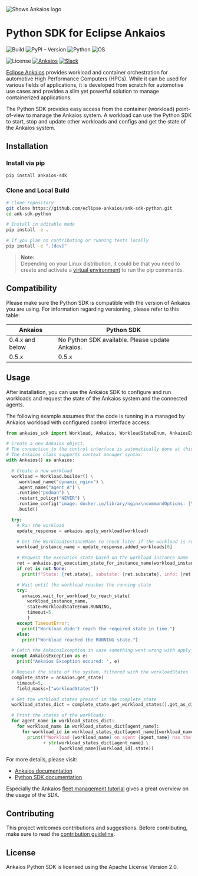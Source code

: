 <picture style="padding-bottom: 1em;">
  <source media="(prefers-color-scheme: dark)" srcset="https://raw.githubusercontent.com/eclipse-ankaios/ankaios/refs/heads/main/logo/Ankaios__logo_for_dark_bgrd_clipped.png">
  <source media="(prefers-color-scheme: light)" srcset="https://raw.githubusercontent.com/eclipse-ankaios/ankaios/refs/heads/main/logo/Ankaios__logo_for_light_bgrd_clipped.png">
  <img alt="Shows Ankaios logo" src="https://raw.githubusercontent.com/eclipse-ankaios/ankaios/refs/heads/main/logo/Ankaios__logo_for_light_bgrd_clipped.png">
</picture>

# Python SDK for Eclipse Ankaios

![Build](https://github.com/eclipse-ankaios/ank-sdk-python/actions/workflows/build.yml/badge.svg?job=build)
![PyPI - Version](https://img.shields.io/pypi/v/ankaios_sdk)
![Python](https://img.shields.io/badge/python-3.9%20|%203.10%20|%203.11%20|%203.12%20|%203.13-blue)
![OS](https://img.shields.io/badge/os-independent-lightgrey)

![License](https://img.shields.io/badge/license-Apache%202.0-blue)
[![Ankaios](https://img.shields.io/badge/main_project-repo-blue)](https://github.com/eclipse-ankaios/ankaios)
[![Slack](https://img.shields.io/badge/slack-join-blue?logo=slack)](https://join.slack.com/t/ankaios/shared_invite/zt-2inyhbehh-iVp3YZD09VIgybv8D1gDpQ)

[Eclipse Ankaios](https://github.com/eclipse-ankaios/ankaios) provides workload and container orchestration for automotive
High Performance Computers (HPCs). While it can be used for various fields of
applications, it is developed from scratch for automotive use cases and provides
a slim yet powerful solution to manage containerized applications.

The Python SDK provides easy access from the container (workload) point-of-view
to manage the Ankaios system. A workload can use the Python SDK to start, stop and
update other workloads and configs and get the state of the Ankaios system.

## Installation

### Install via pip

```sh
pip install ankaios-sdk
```

### Clone and Local Build

```sh
# Clone repository
git clone https://github.com/eclipse-ankaios/ank-sdk-python.git
cd ank-sdk-python

# Install in editable mode
pip install -e .

# If you plan on contributing or running tests locally
pip install -e ".[dev]"
```

> **Note:**  
> Depending on your Linux distribution, it could be that you need to create and activate a [virtual environment](https://docs.python.org/3/library/venv.html) to run the pip commands.

## Compatibility

Please make sure the Python SDK is compatible with the version of Ankaios you are using. For information regarding versioning, please refer to this table:

| Ankaios    | Python SDK |
| -------- | ------- |
| 0.4.x and below | No Python SDK available. Please update Ankaios. |
| 0.5.x | 0.5.x     |

## Usage

After installation, you can use the Ankaios SDK to configure and run workloads and request
the state of the Ankaios system and the connected agents.

The following example assumes that the code is running in a managed by
Ankaios workload with configured control interface access:

```python
from ankaios_sdk import Workload, Ankaios, WorkloadStateEnum, AnkaiosException

# Create a new Ankaios object.
# The connection to the control interface is automatically done at this step.
# The Ankaios class supports context manager syntax:
with Ankaios() as ankaios:

  # Create a new workload
  workload = Workload.builder() \
    .workload_name("dynamic_nginx") \
    .agent_name("agent_A") \
    .runtime("podman") \
    .restart_policy("NEVER") \
    .runtime_config("image: docker.io/library/nginx\ncommandOptions: [\"-p\", \"8080:80\"]") \
    .build()

  try:
    # Run the workload
    update_response = ankaios.apply_workload(workload)

    # Get the WorkloadInstanceName to check later if the workload is running
    workload_instance_name = update_response.added_workloads[0]

    # Request the execution state based on the workload instance name
    ret = ankaios.get_execution_state_for_instance_name(workload_instance_name)
    if ret is not None:
      print(f"State: {ret.state}, substate: {ret.substate}, info: {ret.additional_info}")

    # Wait until the workload reaches the running state
    try:
      ankaios.wait_for_workload_to_reach_state(
        workload_instance_name,
        state=WorkloadStateEnum.RUNNING,
        timeout=5
        )
    except TimeoutError:
      print("Workload didn't reach the required state in time.")
    else:
      print("Workload reached the RUNNING state.")

  # Catch the AnkaiosException in case something went wrong with apply_workload
  except AnkaiosException as e:
    print("Ankaios Exception occured: ", e)

  # Request the state of the system, filtered with the workloadStates
  complete_state = ankaios.get_state(
    timeout=5,
    field_masks=["workloadStates"])

  # Get the workload states present in the complete_state
  workload_states_dict = complete_state.get_workload_states().get_as_dict()

  # Print the states of the workloads:
  for agent_name in workload_states_dict:
    for workload_name in workload_states_dict[agent_name]:
      for workload_id in workload_states_dict[agent_name][workload_name]:
        print(f"Workload {workload_name} on agent {agent_name} has the state "
              + str(workload_states_dict[agent_name] \
                    [workload_name][workload_id].state))
```

For more details, please visit:
* [Ankaios documentation](https://eclipse-ankaios.github.io/ankaios/latest/)
* [Python SDK documentation](https://eclipse-ankaios.github.io/ank-sdk-python/)

Especially the Ankaios [fleet management tutorial](https://eclipse-ankaios.github.io/ankaios/latest/usage/tutorial-fleet-management/) gives a great overview on the usage of the SDK.

## Contributing

This project welcomes contributions and suggestions. Before contributing, make sure to read the
[contribution guideline](https://github.com/eclipse-ankaios/ank-sdk-python/blob/main/CONTRIBUTING.md).

## License

Ankaios Python SDK is licensed using the Apache License Version 2.0.
